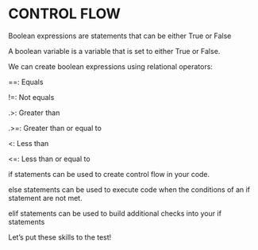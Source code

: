 CONTROL FLOW
===========
Boolean expressions are statements that can be either True or False

A boolean variable is a variable that is set to either True or False.

We can create boolean expressions using relational operators:

==: Equals

!=: Not equals

.>: Greater than

.>=: Greater than or equal to

<: Less than

<=: Less than or equal to

if statements can be used to create control flow in your code.

else statements can be used to execute code when the conditions of an if statement are not met.

elif statements can be used to build additional checks into your if statements

Let’s put these skills to the test!